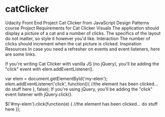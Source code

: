 # catClicker
Udacity Front End Project Cat Clicker from JavaScript Design Patterns course
Project Requirements for Cat Clicker
Visuals
The application should display a picture of a cat and a number of clicks.
The specifics of the layout do not matter, so style it however you'd like.
Interaction
The number of clicks should increment when the cat picture is clicked.
Inspiration
Resources
In case you need a refresher on events and event listeners, here are some links.

If you're writing Cat Clicker with vanilla JS (no jQuery), you'll be adding the "click" event with elem.addEventListener().

var elem = document.getElementById('my-elem');
elem.addEventListener('click', function(){
  //the element has been clicked... do stuff here
}, false);
If you're using jQuery, you'll be adding the "click" event listener with jQuery.click().

$('#my-elem').click(function(e) {
  //the element has been clicked... do stuff here
});